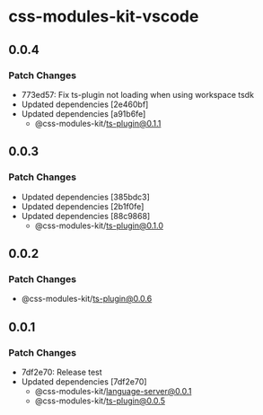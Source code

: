 # css-modules-kit-vscode

## 0.0.4

### Patch Changes

- 773ed57: Fix ts-plugin not loading when using workspace tsdk
- Updated dependencies [2e460bf]
- Updated dependencies [a91b6fe]
  - @css-modules-kit/ts-plugin@0.1.1

## 0.0.3

### Patch Changes

- Updated dependencies [385bdc3]
- Updated dependencies [2b1f0fe]
- Updated dependencies [88c9868]
  - @css-modules-kit/ts-plugin@0.1.0

## 0.0.2

### Patch Changes

- @css-modules-kit/ts-plugin@0.0.6

## 0.0.1

### Patch Changes

- 7df2e70: Release test
- Updated dependencies [7df2e70]
  - @css-modules-kit/language-server@0.0.1
  - @css-modules-kit/ts-plugin@0.0.5
